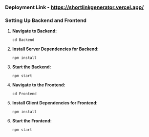 ### Deployment Link - https://shortlinkgenerator.vercel.app/


### Setting Up Backend and Frontend

1. **Navigate to Backend:**
   
    ```
    cd Backend
    ```

2. **Install Server Dependencies for Backend:**
   
    ```
    npm install
    ```

3. **Start the Backend:**
   
    ```
    npm start
    ```

4. **Navigate to the Frontend:**
   
    ```
    cd Frontend
    ```

5. **Install Client Dependencies for Frontend:**
   
    ```
    npm install
    ```

6. **Start the Frontend:**
   
    ```
    npm start
    ```
